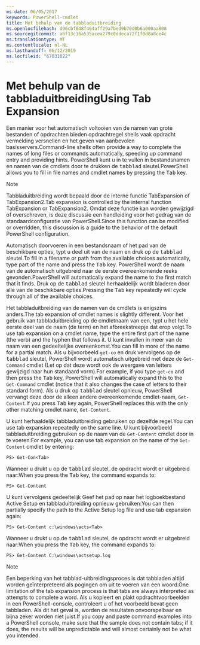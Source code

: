 ```yaml
---
ms.date: 06/05/2017
keywords: PowerShell-cmdlet
title: Met behulp van de tabbladuitbreiding
ms.openlocfilehash: d96cbf848f464aff29a7bed9b70d0b6a000aa808
ms.sourcegitcommit: a6f13c16a535acea279c0ddeca72f1f0d8a8ce4c
ms.translationtype: MT
ms.contentlocale: nl-NL
ms.lasthandoff: 06/12/2019
ms.locfileid: "67031022"
---
```

# <a name="using-tab-expansion"></a><span data-ttu-id="5fc0a-103">Met behulp van de tabbladuitbreiding</span><span class="sxs-lookup"><span data-stu-id="5fc0a-103">Using Tab Expansion</span></span>

<span data-ttu-id="5fc0a-104">Een manier voor het automatisch voltooien van de namen van grote bestanden of opdrachten bieden opdrachtregel shells vaak opdracht vermelding versnellen en het geven van aanbevolen basisservers.</span><span class="sxs-lookup"><span data-stu-id="5fc0a-104">Command-line shells often provide a way to complete the names of long files or commands automatically, speeding up command entry and providing hints.</span></span> <span data-ttu-id="5fc0a-105">PowerShell kunt u in te vullen in bestandsnamen en namen van de cmdlets door te drukken de <kbd>tabblad</kbd> sleutel.</span><span class="sxs-lookup"><span data-stu-id="5fc0a-105">PowerShell allows you to fill in file names and cmdlet names by pressing the <kbd>Tab</kbd> key.</span></span>

> [!NOTE]
> <span data-ttu-id="5fc0a-106">Tabbladuitbreiding wordt bepaald door de interne functie TabExpansion of TabExpansion2.</span><span class="sxs-lookup"><span data-stu-id="5fc0a-106">Tab expansion is controlled by the internal function TabExpansion or TabExpansion2.</span></span> <span data-ttu-id="5fc0a-107">Omdat deze functie kan worden gewijzigd of overschreven, is deze discussie een handleiding voor het gedrag van de standaardconfiguratie van PowerShell.</span><span class="sxs-lookup"><span data-stu-id="5fc0a-107">Since this function can be modified or overridden, this discussion is a guide to the behavior of the default PowerShell configuration.</span></span>

<span data-ttu-id="5fc0a-108">Automatisch doorvoeren in een bestandsnaam of het pad van de beschikbare opties, typt u deel uit van de naam en druk op de <kbd>tabblad</kbd> sleutel.</span><span class="sxs-lookup"><span data-stu-id="5fc0a-108">To fill in a filename or path from the available choices automatically, type part of the name and press the <kbd>Tab</kbd> key.</span></span> <span data-ttu-id="5fc0a-109">PowerShell wordt de naam van de automatisch uitgebreid naar de eerste overeenkomende reeks gevonden.</span><span class="sxs-lookup"><span data-stu-id="5fc0a-109">PowerShell will automatically expand the name to the first match that it finds.</span></span> <span data-ttu-id="5fc0a-110">Druk op de <kbd>tabblad</kbd> sleutel herhaaldelijk wordt bladeren door alle van de beschikbare opties.</span><span class="sxs-lookup"><span data-stu-id="5fc0a-110">Pressing the <kbd>Tab</kbd> key repeatedly will cycle through all of the available choices.</span></span>

<span data-ttu-id="5fc0a-111">Het tabbladuitbreiding van de namen van de cmdlets is enigszins anders.</span><span class="sxs-lookup"><span data-stu-id="5fc0a-111">The tab expansion of cmdlet names is slightly different.</span></span> <span data-ttu-id="5fc0a-112">Voor het gebruik van tabbladuitbreiding op de cmdletnaam van een, typt u het hele eerste deel van de naam (de term) en het afbreekstreepje dat erop volgt.</span><span class="sxs-lookup"><span data-stu-id="5fc0a-112">To use tab expansion on a cmdlet name, type the entire first part of the name (the verb) and the hyphen that follows it.</span></span> <span data-ttu-id="5fc0a-113">U kunt invullen in meer van de naam van een gedeeltelijke overeenkomst.</span><span class="sxs-lookup"><span data-stu-id="5fc0a-113">You can fill in more of the name for a partial match.</span></span> <span data-ttu-id="5fc0a-114">Als u bijvoorbeeld `get-co` en druk vervolgens op de <kbd>tabblad</kbd> sleutel, PowerShell wordt automatisch uitgebreid met deze de `Get-Command` cmdlet (Let op dat deze wordt ook de weergave van letters gewijzigd naar hun standaard vorm).</span><span class="sxs-lookup"><span data-stu-id="5fc0a-114">For example, if you type `get-co` and then press the <kbd>Tab</kbd> key, PowerShell will automatically expand this to the `Get-Command` cmdlet (notice that it also changes the case of letters to their standard form).</span></span> <span data-ttu-id="5fc0a-115">Als u druk op <kbd>tabblad</kbd> sleutel opnieuw, PowerShell vervangt deze door de alleen andere overeenkomende cmdlet-naam, `Get-Content`.</span><span class="sxs-lookup"><span data-stu-id="5fc0a-115">If you press <kbd>Tab</kbd> key again, PowerShell replaces this with the only other matching cmdlet name, `Get-Content`.</span></span>

<span data-ttu-id="5fc0a-116">U kunt herhaaldelijk tabbladuitbreiding gebruiken op dezelfde regel.</span><span class="sxs-lookup"><span data-stu-id="5fc0a-116">You can use tab expansion repeatedly on the same line.</span></span> <span data-ttu-id="5fc0a-117">U kunt bijvoorbeeld tabbladuitbreiding gebruiken op de naam van de `Get-Content` cmdlet door in te voeren:</span><span class="sxs-lookup"><span data-stu-id="5fc0a-117">For example, you can use tab expansion on the name of the `Get-Content` cmdlet by entering:</span></span>

```
PS> Get-Con<Tab>
```

<span data-ttu-id="5fc0a-118">Wanneer u drukt u op de <kbd>tabblad</kbd> sleutel, de opdracht wordt er uitgebreid naar:</span><span class="sxs-lookup"><span data-stu-id="5fc0a-118">When you press the <kbd>Tab</kbd> key, the command expands to:</span></span>

```
PS> Get-Content
```

<span data-ttu-id="5fc0a-119">U kunt vervolgens gedeeltelijk Geef het pad op naar het logboekbestand Active Setup en tabbladuitbreiding opnieuw gebruiken:</span><span class="sxs-lookup"><span data-stu-id="5fc0a-119">You can then partially specify the path to the Active Setup log file and use tab expansion again:</span></span>

```
PS> Get-Content c:\windows\acts<Tab>
```

<span data-ttu-id="5fc0a-120">Wanneer u drukt u op de <kbd>tabblad</kbd> sleutel, de opdracht wordt er uitgebreid naar:</span><span class="sxs-lookup"><span data-stu-id="5fc0a-120">When you press the <kbd>Tab</kbd> key, the command expands to:</span></span>

```
PS> Get-Content C:\windows\actsetup.log
```

> [!NOTE]
> <span data-ttu-id="5fc0a-121">Een beperking van het tabblad-uitbreidingsproces is dat tabbladen altijd worden geïnterpreteerd als pogingen om uit te voeren van een woord.</span><span class="sxs-lookup"><span data-stu-id="5fc0a-121">One limitation of the tab expansion process is that tabs are always interpreted as attempts to complete a word.</span></span> <span data-ttu-id="5fc0a-122">Als u kopieert en plakt opdrachtvoorbeelden in een PowerShell-console, controleert u of het voorbeeld bevat geen tabbladen. Als dit het geval is, worden de resultaten onvoorspelbaar en bijna zeker worden niet juist.</span><span class="sxs-lookup"><span data-stu-id="5fc0a-122">If you copy and paste command examples into a PowerShell console, make sure that the sample does not contain tabs; if it does, the results will be unpredictable and will almost certainly not be what you intended.</span></span>
